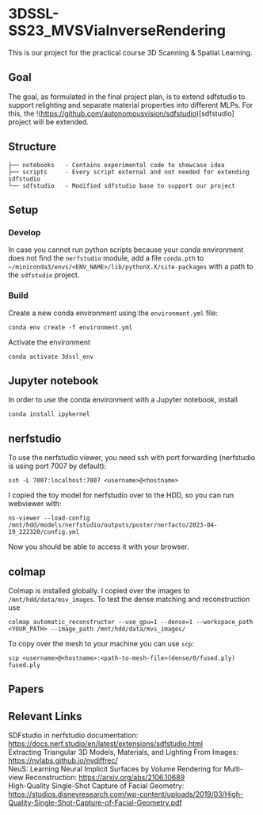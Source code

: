 # 3DSSL-SS23_MVSViaInverseRendering

This is our project for the practical course 3D Scanning & Spatial Learning.

## Goal

The goal, as formulated in the final project plan, is to extend sdfstudio to support relighting and separate
material properties into different MLPs. For this, the !(https://github.com/autonomousvision/sdfstudio)[sdfstudio] project
will be extended.

## Structure

```
├── notebooks   - Contains experimental code to showcase idea
├── scripts     - Every script external and not needed for extending sdfstudio
└── sdfstudio   - Modified sdfstudio base to support our project
```

## Setup
### Develop
In case you cannot run python scripts because your conda environment does not find the `nerfstudio` module, add a file
`conda.pth` to `~/miniconda3/envs/<ENV_NAME>/lib/pythonX.X/site-packages` with a path to the `sdfstudio` project.

### Build
Create a new conda environment using the `environment.yml` file:

```
conda env create -f environment.yml
```

Activate the environment

```
conda activate 3dssl_env
```

## Jupyter notebook

In order to use the conda environment with a Jupyter notebook, install 

```
conda install ipykernel
```

## nerfstudio

To use the nerfstudio viewer, you need ssh with port forwarding (nerfstudio is using port 7007 by default):

```
ssh -L 7007:localhost:7007 <username>@<hostname>
```

I copied the toy model for nerfstudio over to the HDD, so you can run webviewer with:

```
ns-viewer --load-config /mnt/hdd/models/nerfstudio/outputs/poster/nerfacto/2023-04-19_222320/config.yml
```

Now you should be able to access it with your browser.


## colmap

Colmap is installed globally. I copied over the images to `/mnt/hdd/data/msv_images`. To test the dense matching and reconstruction use

```
colmap automatic_reconstructor --use_gpu=1 --dense=1 --workspace_path <YOUR_PATH> --image_path /mnt/hdd/data/mvs_images/
```

To copy over the mesh to your machine you can use `scp`:

```
scp <username>@<hostname>:<path-to-mesh-file>(dense/0/fused.ply) fused.ply
```

## Papers

## Relevant Links

SDFstudio in nerfstudio documentation: https://docs.nerf.studio/en/latest/extensions/sdfstudio.html <br />
Extracting Triangular 3D Models, Materials, and Lighting From Images: https://nvlabs.github.io/nvdiffrec/ <br />
NeuS: Learning Neural Implicit Surfaces by Volume Rendering for Multi-view Reconstruction: https://arxiv.org/abs/2106.10689 <br />
High-Quality Single-Shot Capture of Facial Geometry: https://studios.disneyresearch.com/wp-content/uploads/2019/03/High-Quality-Single-Shot-Capture-of-Facial-Geometry.pdf

